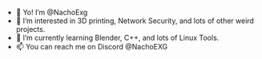 - 👋 Yo! I’m @NachoExg
- 👀 I’m interested in 3D printing, Network Security, and lots of other weird projects. 
- 🌱 I’m currently learning Blender, C++, and lots of Linux Tools.
- 📫 You can reach me on Discord @NachoEXG

<!---
NachoExg/NachoExg is a ✨ special ✨ repository because its `README.md` (this file) appears on your GitHub profile.
You can click the Preview link to take a look at your changes.
--->
